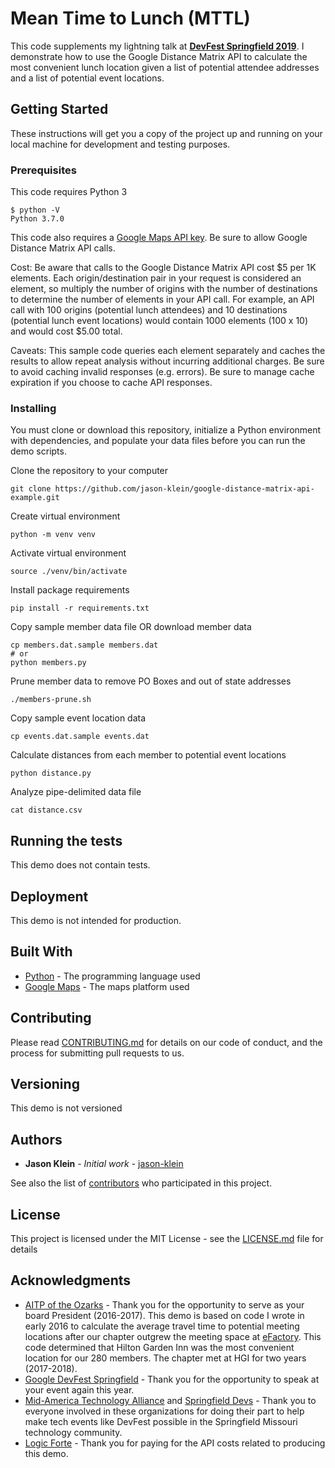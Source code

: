 # Mean Time to Lunch (MTTL)

This code supplements my lightning talk at [**DevFest Springfield 2019**](https://devfestsgf.com). 
I demonstrate how to use the Google Distance Matrix API to calculate the most convenient lunch location given a list of potential attendee addresses and a list of potential event locations.

## Getting Started  

These instructions will get you a copy of the project up and running on your local machine for development and testing purposes.

### Prerequisites

This code requires Python 3

```
$ python -V
Python 3.7.0
```

This code also requires a [Google Maps API key](https://cloud.google.com/maps-platform/). Be sure to allow Google Distance Matrix API calls.

Cost: Be aware that calls to the Google Distance Matrix API cost $5 per 1K elements. 
Each origin/destination pair in your request is considered an element, 
so multiply the number of origins with the number of destinations to determine the number of elements in your API call. 
For example, an API call with 100 origins (potential lunch attendees) and 10 destinations (potential lunch event locations) would contain 1000 elements (100 x 10) and would cost $5.00 total.

Caveats: This sample code queries each element separately and caches the results to allow repeat analysis without incurring additional charges. 
Be sure to avoid caching invalid responses (e.g. errors). Be sure to manage cache expiration if you choose to cache API responses.


### Installing

You must clone or download this repository, initialize a Python environment with dependencies, and populate your data files before you can run the demo scripts.

Clone the repository to your computer
```
git clone https://github.com/jason-klein/google-distance-matrix-api-example.git
```

Create virtual environment

```
python -m venv venv
```

Activate virtual environment

```
source ./venv/bin/activate
```

Install package requirements

```
pip install -r requirements.txt
```

Copy sample member data file OR download member data

```
cp members.dat.sample members.dat
# or
python members.py
```

Prune member data to remove PO Boxes and out of state addresses

```
./members-prune.sh
```

Copy sample event location data

```
cp events.dat.sample events.dat
```

Calculate distances from each member to potential event locations

```
python distance.py
```

Analyze pipe-delimited data file

```
cat distance.csv
```

## Running the tests

This demo does not contain tests.

## Deployment

This demo is not intended for production.

## Built With

* [Python](https://www.python.org/) - The programming language used
* [Google Maps](https://cloud.google.com/maps-platform/) - The maps platform used

## Contributing

Please read [CONTRIBUTING.md](CONTRIBUTING.md) for details on our code of conduct, and the process for submitting pull requests to us.

## Versioning

This demo is not versioned

## Authors

* **Jason Klein** - *Initial work* - [jason-klein](https://github.com/jason-klein)

See also the list of [contributors](https://github.com/google-distance-matrix-api-example/contributors) who participated in this project.

## License

This project is licensed under the MIT License - see the [LICENSE.md](LICENSE.md) file for details

## Acknowledgments

* [AITP of the Ozarks](https://aitpozarks.org) - 
Thank you for the opportunity to serve as your board President (2016-2017). 
This demo is based on code I wrote in early 2016 to calculate the average travel time to potential meeting locations after our chapter outgrew the meeting space at [eFactory](https://efactory.missouristate.edu). 
This code determined that Hilton Garden Inn was the most convenient location for our 280 members. 
The chapter met at HGI for two years (2017-2018).
* [Google DevFest Springfield](https://devfestsgf.com) - 
Thank you for the opportunity to speak at your event again this year.
* [Mid-America Technology Alliance](https://matasgf.com) 
and [Springfield Devs](https://sgf.dev) - 
Thank you to everyone involved in these organizations for doing their part to help make tech events like DevFest possible in the Springfield Missouri technology community.
* [Logic Forte](http://logicforte.com) - 
Thank you for paying for the API costs related to producing this demo.
